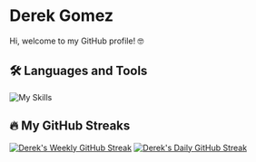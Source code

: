 # Derek Gomez

Hi, welcome to my GitHub profile! 🤓

## 🛠️ Languages and Tools

![My Skills](https://go-skill-icons.vercel.app/api/icons?i=python,ts,js,react,next,html,css,chromedevtools,playwright,cs)

## 🔥 My GitHub Streaks

[![Derek's Weekly GitHub Streak](https://streak-stats.demolab.com?user=GomezDerek&theme=github-dark-dimmed&mode=weekly&hide_total_contributions=true)](https://git.io/streak-stats)
[![Derek's Daily GitHub Streak](https://streak-stats.demolab.com?user=GomezDerek&theme=github-dark-dimmed&mode=daily&hide_total_contributions=true)](https://git.io/streak-stats)